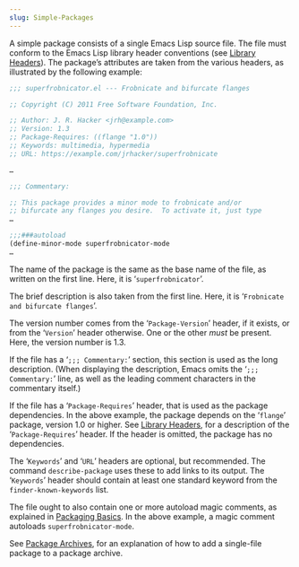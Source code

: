 ```yaml
---
slug: Simple-Packages
---
```


A simple package consists of a single Emacs Lisp source file. The file must conform to the Emacs Lisp library header conventions (see [Library Headers](/docs/elisp/Library-Headers)). The package’s attributes are taken from the various headers, as illustrated by the following example:

```lisp
;;; superfrobnicator.el --- Frobnicate and bifurcate flanges

;; Copyright (C) 2011 Free Software Foundation, Inc.
```

```lisp
;; Author: J. R. Hacker <jrh@example.com>
;; Version: 1.3
;; Package-Requires: ((flange "1.0"))
;; Keywords: multimedia, hypermedia
;; URL: https://example.com/jrhacker/superfrobnicate

…

;;; Commentary:

;; This package provides a minor mode to frobnicate and/or
;; bifurcate any flanges you desire.  To activate it, just type
…

;;;###autoload
(define-minor-mode superfrobnicator-mode
…
```

The name of the package is the same as the base name of the file, as written on the first line. Here, it is ‘`superfrobnicator`’.

The brief description is also taken from the first line. Here, it is ‘`Frobnicate and bifurcate flanges`’.

The version number comes from the ‘`Package-Version`’ header, if it exists, or from the ‘`Version`’ header otherwise. One or the other *must* be present. Here, the version number is 1.3.

If the file has a ‘`;;; Commentary:`’ section, this section is used as the long description. (When displaying the description, Emacs omits the ‘`;;; Commentary:`’ line, as well as the leading comment characters in the commentary itself.)

If the file has a ‘`Package-Requires`’ header, that is used as the package dependencies. In the above example, the package depends on the ‘`flange`’ package, version 1.0 or higher. See [Library Headers](/docs/elisp/Library-Headers), for a description of the ‘`Package-Requires`’ header. If the header is omitted, the package has no dependencies.

The ‘`Keywords`’ and ‘`URL`’ headers are optional, but recommended. The command `describe-package` uses these to add links to its output. The ‘`Keywords`’ header should contain at least one standard keyword from the `finder-known-keywords` list.

The file ought to also contain one or more autoload magic comments, as explained in [Packaging Basics](/docs/elisp/Packaging-Basics). In the above example, a magic comment autoloads `superfrobnicator-mode`.

See [Package Archives](/docs/elisp/Package-Archives), for an explanation of how to add a single-file package to a package archive.
